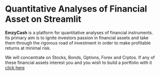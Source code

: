 # Quantitative Analyses of Financial Asset on Streamlit
**EmzyCash** is a platform for quantitative analyses of financial instruments.
Its primary aim is to ignite investors passion in financial assets and take them through the rigorous road of investment
in order to make profitable returns at minimal risk.
 
We will concentrate on Stocks, Bonds, Options, Forex and Crptos. 
If any of these financial assets interest you and you wish to build a portfolio with it 
[click here](https://emzycash-investment.streamlitapp.com "EmzyCash")
